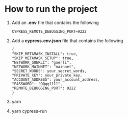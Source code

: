 # How to run the project
1. Add an **.env** file that contains the following

    ```
    CYPRESS_REMOTE_DEBUGGING_PORT=9222
    ```
2. Add a **cypress.env.json** file that contains the following

    ```
    {
    "SKIP_METAMASK_INSTALL": true,
    "SKIP_METAMASK_SETUP": true,
    "NETWORK_GOERLI": "goerli",
    "NETWORK_MAINNET": "mainnet",
    "SECRET_WORDS": your_secret_words,
    "PRIVATE_KEY": your_private_key,
    "ACCOUNT_ADDRESS": your_account_address,
    "PASSWORD": "QQqq1111",
    "REMOTE_DEBUGGING_PORT": 9222
    }   
    ```
3. yarn

4. yarn cypress-run